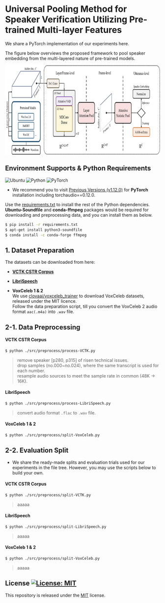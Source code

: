 # Universal Pooling Method for Speaker Verification Utilizing Pre-trained Multi-layer Features
We share a PyTorch implementation of our experiments here.

The figure below overviews the proposed framework to pool speaker embedding from the multi-layered nature of pre-trained models.
<p align="center">
<img src="/img/Fig-Overall_framework_v0.png" width="900" height="290">
</p>

## Environment Supports & Python Requirements
![Ubuntu](https://img.shields.io/badge/Ubuntu-18.04+-E95420?style=for-the-badge&logo=ubuntu&logoColor=E95420)
![Python](https://img.shields.io/badge/Python-3.8.8-3670A0?style=for-the-badge&logo=python&logoColor=ffdd54)
![PyTorch](https://img.shields.io/badge/PyTorch-1.12.0-%23EE4C2C?style=for-the-badge&logo=PyTorch&logoColor=%23EE4C2C)   
* We recommend you to visit [Previous Versions (v1.12.0)](https://pytorch.org/get-started/previous-versions/#v1120) for **PyTorch** installation including torchaudio==0.12.0.

Use the [requirements.txt](/requirements.txt) to install the rest of the Python dependencies.   
**Ubuntu-Soundfile** and **conda-ffmpeg** packages would be required for downloading and preprocessing data, and you can install them as below.

```bash
$ pip install -r requirements.txt
$ apt-get install python3-soundfile
$ conda install -c conda-forge ffmpeg
```

## 1. Dataset Preparation

The datasets can be downloaded from here:

* [**VCTK CSTR Corpus**](https://doi.org/10.7488/ds/2645)

* [**LibriSpeech**](https://www.openslr.org/12)

* **VoxCeleb 1 & 2**  
  We use [clovaai/voxceleb_trainer](https://github.com/clovaai/voxceleb_trainer) to download VoxCeleb datasets, released under the MIT licence.  
  Follow the data preparation script, till you convert the VoxCeleb 2 audio format ```aac(.m4a)``` into ```.wav``` file.


## 2-1. Data Preprocessing
#### VCTK CSTR Corpus  
```bash
$ python ./src/preprocess/process-VCTK.py
```
>remove speaker [p280, p315] of risen technical issues.  
>drop samples (no.000~no.024), where the same transcript is used for each number.  
>resample audio sources to meet the sample rate in common (48K &rarr; 16K).

#### LibriSpeech
```bash
$ python ./src/preprocess/process-LibriSpeech.py
```
>convert audio format ```.flac``` to ```.wav``` file.

#### VoxCeleb 1 & 2  
```bash
$ python ./src/preprocess/split-VoxCeleb.py
```

## 2-2. Evaluation Split
* We share the ready-made splits and evaluation trials used for our experiments in the file tree.
  However, you may use the scripts below to build your own.
#### VCTK CSTR Corpus  
```bash
$ python ./src/preprocess/split-VCTK.py
```
>aaaaa

#### LibriSpeech
```bash
$ python ./src/preprocess/split-LibriSpeech.py
```
>aaaaa

#### VoxCeleb 1 & 2  
```bash
$ python ./src/preprocess/split-VoxCeleb.py
```
>aaaaa

## License [![License: MIT](https://img.shields.io/badge/License-MIT-yellow.svg)](https://opensource.org/licenses/MIT)
This repository is released under the [MIT](https://choosealicense.com/licenses/mit/) license.
